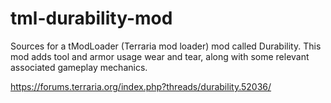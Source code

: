# tml-durability-mod

Sources for a tModLoader (Terraria mod loader) mod called Durability. This mod adds tool and armor usage wear and tear, along with some relevant associated gameplay mechanics.

https://forums.terraria.org/index.php?threads/durability.52036/
